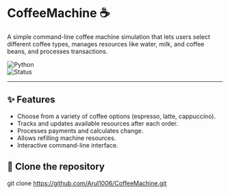 # CoffeeMachine ☕️

A simple command-line coffee machine simulation that lets users select different coffee types, manages resources like water, milk, and coffee beans, and processes transactions.

![Python](https://img.shields.io/badge/Python-3.11-blue)  
![Status](https://img.shields.io/badge/Project-Active-green)

---

## ✨ Features
- Choose from a variety of coffee options (espresso, latte, cappuccino).
- Tracks and updates available resources after each order.
- Processes payments and calculates change.
- Allows refilling machine resources.
- Interactive command-line interface.


## 🚀 Clone the repository
git clone https://github.com/Arul1006/CoffeeMachine.git
